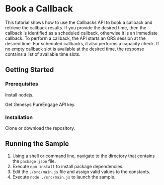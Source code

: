 # Book a Callback

This tutorial shows how to use the Callbacks API to book a callback and retrieve the callback results. If you provide the desired time, then the callback is identified as a scheduled callback, otherwise it is an immediate callback. To perform a callback, the API starts an ORS session at the desired time. For scheduled callbacks, it also performs a capacity check. If no empty callback slot is available at the desired time, the response contains a list of available time slots.

## Getting Started

### Prerequisites

Install nodejs.

Get Genesys PureEngage API key.

### Installation

Clone or download the repository.

## Running the Sample

1. Using a shell or command line, navigate to the directory that contains the `package.json` file.
2. Execute `npm install` to install package dependencies.
3. Edit the `./src/main.js` file and assign valid values to the constants.
4. Execute `node ./src/main.js` to launch the sample.
